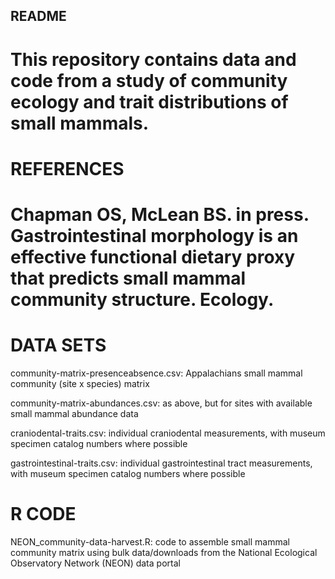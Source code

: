 ## README

# This repository contains data and code from a study of community ecology and trait distributions of small mammals. 

# REFERENCES
# Chapman OS, McLean BS. in press. Gastrointestinal morphology is an effective functional dietary proxy that predicts small mammal community structure. Ecology.

# DATA SETS
community-matrix-presenceabsence.csv: Appalachians small mammal community (site x species) matrix

community-matrix-abundances.csv: as above, but for sites with available small mammal abundance data

craniodental-traits.csv: individual craniodental measurements, with museum specimen catalog numbers where possible

gastrointestinal-traits.csv: individual gastrointestinal tract measurements, with museum specimen catalog numbers where possible

# R CODE
NEON_community-data-harvest.R: code to assemble small mammal community matrix using bulk data/downloads from the National Ecological Observatory Network (NEON) data portal
